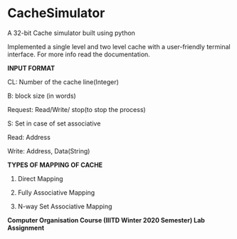 # CacheSimulator
A 32-bit Cache simulator built using python

Implemented a single level and two level cache with a user-friendly terminal interface. For more info read the documentation.

**INPUT FORMAT**

CL: Number of the cache line(Integer)

B: block size (in words)

Request: Read/Write/ stop(to stop the process)

S: Set in case of set associative

Read: Address

Write: Address, Data(String)

**TYPES OF MAPPING OF CACHE**

1. Direct Mapping

2. Fully Associative Mapping

3. N-way Set Associative Mapping

**Computer Organisation Course (IIITD Winter 2020 Semester) Lab Assignment**



